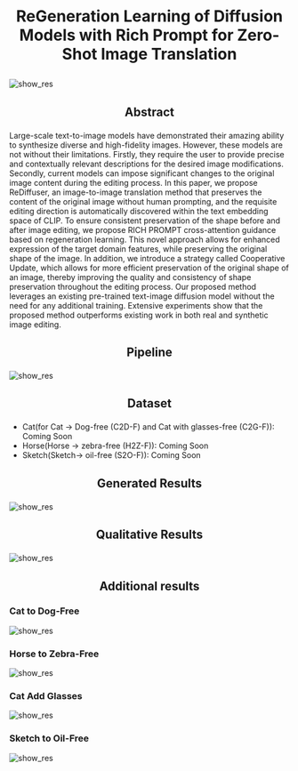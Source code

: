 # <p align="center">ReGeneration Learning of Diffusion Models with Rich Prompt for Zero-Shot Image Translation</p>
![show_res](.//fig//show_res.svg)
## <p align="center">Abstract</p>
   
<p>Large-scale text-to-image models have demonstrated their amazing ability to synthesize diverse and high-fidelity images. However, these models are not without their limitations. Firstly, they require the user to provide precise and contextually relevant descriptions for the desired image modifications. Secondly, current models can impose significant changes to the original image content during the editing process. In this paper, we propose ReDiffuser, an image-to-image translation method that preserves the content of the original image without human prompting, and the requisite editing direction is automatically discovered within the  text embedding space of CLIP. To ensure consistent preservation of the shape before and after image editing, we propose  RICH PROMPT cross-attention guidance based on regeneration learning. This novel approach allows for enhanced expression of the target domain features, while preserving the original shape of the image. In addition, we introduce a strategy called Cooperative Update, which allows for more efficient preservation of the original shape of an image, thereby improving the quality and consistency of shape preservation throughout the editing process. Our proposed method leverages an existing pre-trained text-image diffusion model without the need for any additional training. Extensive experiments show that the proposed method outperforms existing work in both real and synthetic image editing.</p>

## <p align="center">Pipeline</p>
![show_res](.//fig//framework.svg)

## <p align="center">Dataset</p>
- Cat(for Cat $\rightarrow$ Dog-free (C2D-F) and Cat with glasses-free (C2G-F)): Coming Soon
- Horse(Horse $\rightarrow$ zebra-free (H2Z-F)): Coming Soon
- Sketch(Sketch$\rightarrow$ oil-free (S2O-F)): Coming Soon

## <p align="center">Generated  Results</p>
![show_res](.//fig//exp_res.jpg)
## <p align="center">Qualitative Results</p>
![show_res](.//fig//exp_table.PNG)

## <p align="center">Additional results</p>
### Cat to Dog-Free
![show_res](.//fig//add_cat.jpg)
### Horse to Zebra-Free
![show_res](.//fig//add_horse.jpg)
### Cat Add Glasses
![show_res](.//fig//cat_wg.jpg)
### Sketch to Oil-Free
![show_res](.//fig//add_sketch.jpg)
